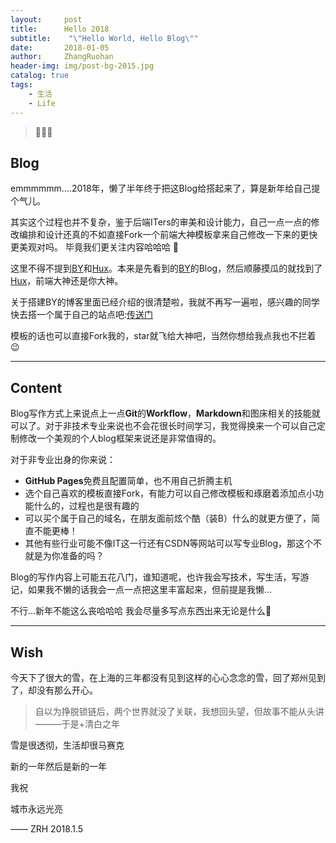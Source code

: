 ```yaml
---
layout:     post
title:      Hello 2018
subtitle:    "\"Hello World, Hello Blog\""
date:       2018-01-05
author:     ZhangRuohan
header-img: img/post-bg-2015.jpg
catalog: true
tags:
    - 生活
    - Life
---
```


> 🐶🐶🐶 


## Blog

emmmmmm....2018年，懒了半年终于把这Blog给搭起来了，算是新年给自己提个气儿。

其实这个过程也并不复杂，鉴于后端ITers的审美和设计能力，自己一点一点的修改编排和设计还真的不如直接Fork一个前端大神模板拿来自己修改一下来的更快更美观对吗。
毕竟我们更关注内容哈哈哈 🙈

这里不得不提到[BY](https://github.com/qiubaiyang/qiubaiyang.github.io)和[Hux](https://github.com/Huxpro/huxpro.github.io)。本来是先看到的[BY](https://github.com/qiubaiyang/qiubaiyang.github.io)的Blog，然后顺藤摸瓜的就找到了[Hux](https://github.com/Huxpro/huxpro.github.io)，前端大神还是你大神。

关于搭建BY的博客里面已经介绍的很清楚啦，我就不再写一遍啦，感兴趣的同学快去搭一个属于自己的站点吧:[传送门](http://qiubaiying.top/2017/02/06/%E5%BF%AB%E9%80%9F%E6%90%AD%E5%BB%BA%E4%B8%AA%E4%BA%BA%E5%8D%9A%E5%AE%A2/)

模板的话也可以直接Fork我的，star就飞给大神吧，当然你想给我点我也不拦着 😉

---

## Content

Blog写作方式上来说点上一点**Git**的**Workflow**，**Markdown**和图床相关的技能就可以了。对于非技术专业来说也不会花很长时间学习，我觉得换来一个可以自己定制修改一个美观的个人blog框架来说还是非常值得的。

对于非专业出身的你来说：
* **GitHub Pages**免费且配置简单，也不用自己折腾主机
* 选个自己喜欢的模板直接Fork，有能力可以自己修改模板和琢磨着添加点小功能什么的，过程也是很有趣的
* 可以买个属于自己的域名，在朋友面前炫个酷（装B）什么的就更方便了，简直不能更棒！
* 其他有些行业可能不像IT这一行还有CSDN等网站可以写专业Blog，那这个不就是为你准备的吗？

Blog的写作内容上可能五花八门，谁知道呢，也许我会写技术，写生活，写游记，如果我不懒的话我会一点一点把这里丰富起来，但前提是我懒...

不行...新年不能这么丧哈哈哈 我会尽量多写点东西出来无论是什么🏃‍

---

## Wish

今天下了很大的雪，在上海的三年都没有见到这样的心心念念的雪，回了郑州见到了，却没有那么开心。
> 自以为挣脱锁链后，两个世界就没了关联，我想回头望，但故事不能从头讲  ———于是+清白之年

雪是很透彻，生活却很马赛克

新的一年然后是新的一年

我祝

城市永远光亮

—— ZRH 2018.1.5


